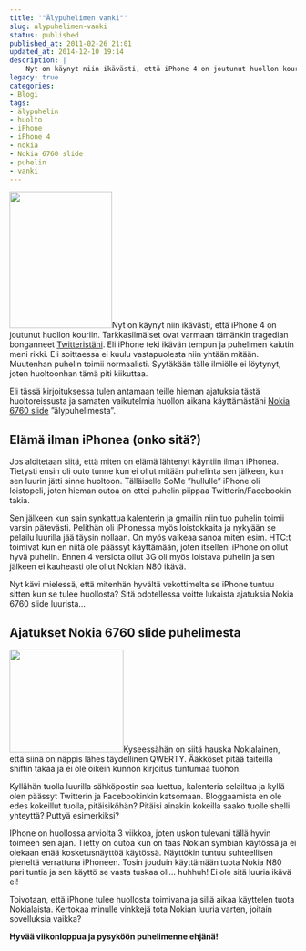 ```yaml
---
title: '"Älypuhelimen vanki"'
slug: alypuhelimen-vanki
status: published
published_at: 2011-02-26 21:01
updated_at: 2014-12-10 19:14
description: |
    Nyt on käynyt niin ikävästi, että iPhone 4 on joutunut huollon kouriin. Tarkkasilmäiset ovat varmaan tämänkin tragedian bonganneet Twitteristäni. Eli iPhone teki ikävän tempun ja puhelimen kaiutin meni rikki. Eli soittaessa ei kuulu vastapuolesta niin yhtään mitään. Muutenhan puhelin toimii normaalisti. Syytäkään tälle ilmiölle ei löytynyt, joten huoltoonhan tämä piti kiikuttaa. Eli tässä kirjoituksessa tulen… Jatka lukemista ”Älypuhelimen vanki”
legacy: true
categories:
- Blogi
tags:
- älypuhelin
- huolto
- iPhone
- iPhone 4
- nokia
- Nokia 6760 slide
- puhelin
- vanki
---
```


<p><img loading="lazy" decoding="async" class="alignright size-full wp-image-1047" title="iPhone 4" src="https://cdn.markokaartinen.net/uploads/2010/07/apple-iphone-4-hands-on-pic-300x399.jpg" alt="" width="180" height="239" />Nyt on käynyt niin ikävästi, että iPhone 4 on joutunut huollon kouriin. Tarkkasilmäiset ovat varmaan tämänkin tragedian bonganneet <a href="http://twitter.com/MarkoK" target="_blank">Twitteristäni</a>. Eli iPhone teki ikävän tempun ja puhelimen kaiutin meni rikki. Eli soittaessa ei kuulu vastapuolesta niin yhtään mitään. Muutenhan puhelin toimii normaalisti. Syytäkään tälle ilmiölle ei löytynyt, joten huoltoonhan tämä piti kiikuttaa.</p>
<p>Eli tässä kirjoituksessa tulen antamaan teille hieman ajatuksia tästä huoltoreissusta ja samaten vaikutelmia huollon aikana käyttämästäni <a href="http://www.nokia.fi/tuotteet/kaikki-puhelimet/nokia-6760-slide" target="_blank">Nokia 6760 slide</a> &#8221;älypuhelimesta&#8221;.</p>
<p><!--more--></p>
<h2>Elämä ilman iPhonea (onko sitä?)</h2>
<p>Jos aloitetaan siitä, että miten on elämä lähtenyt käyntiin ilman iPhonea. Tietysti ensin oli outo tunne kun ei ollut mitään puhelinta sen jälkeen, kun sen luurin jätti sinne huoltoon. Tälläiselle SoMe &#8221;hullulle&#8221; iPhone oli loistopeli, joten hieman outoa on ettei puhelin piippaa Twitterin/Facebookin takia.</p>
<p>Sen jälkeen kun sain synkattua kalenterin ja gmailin niin tuo puhelin toimii varsin pätevästi. Pelithän oli iPhonessa myös loistokkaita ja nykyään se pelailu luurilla jää täysin nollaan. On myös vaikeaa sanoa miten esim. HTC:t toimivat kun en niitä ole päässyt käyttämään, joten itselleni iPhone on ollut hyvä puhelin. Ennen 4 versiota ollut 3G oli myös loistava puhelin ja sen jälkeen ei kauheasti ole ollut Nokian N80 ikävä.</p>
<p>Nyt kävi mielessä, että mitenhän hyvältä vekottimelta se iPhone tuntuu sitten kun se tulee huollosta? Sitä odotellessa voitte lukaista ajatuksia Nokia 6760 slide luurista&#8230;</p>
<h2>Ajatukset Nokia 6760 slide puhelimesta</h2>
<p><a href="https://cdn.markokaartinen.net/uploads/2011/02/nokia_6760_slide.jpg"><img loading="lazy" decoding="async" class="alignright size-full wp-image-1818" title="Nokia 6760 slide" src="https://cdn.markokaartinen.net/uploads/2011/02/nokia_6760_slide.jpg" alt="" width="200" height="180" /></a>Kyseessähän on siitä hauska Nokialainen, että siinä on näppis lähes täydellinen QWERTY. Ääkköset pitää taiteilla shiftin takaa ja ei ole oikein kunnon kirjoitus tuntumaa tuohon.</p>
<p>Kyllähän tuolla luurilla sähköpostin saa luettua, kalenteria selailtua ja kyllä olen päässyt Twitterin ja Facebookinkin katsomaan. Bloggaamista en ole edes kokeillut tuolla, pitäisiköhän? Pitäisi ainakin kokeilla saako tuolle shelli yhteyttä? Puttyä esimerkiksi?</p>
<p>IPhone on huollossa arviolta 3 viikkoa, joten uskon tulevani tällä hyvin toimeen sen ajan. Tietty on outoa kun on taas Nokian symbian käytössä ja ei olekaan enää kosketusnäyttöä käytössä. Näyttökin tuntuu suhteellisen pieneltä verrattuna iPhoneen. Tosin jouduin käyttämään tuota Nokia N80 pari tuntia ja sen käyttö se vasta tuskaa oli&#8230; huhhuh! Ei ole sitä luuria ikävä ei!</p>
<p>Toivotaan, että iPhone tulee huollosta toimivana ja sillä aikaa käyttelen tuota Nokialaista. Kertokaa minulle vinkkejä tota Nokian luuria varten, joitain sovelluksia vaikka?</p>
<p><strong>Hyvää viikonloppua ja pysyköön puhelimenne ehjänä!</strong></p>